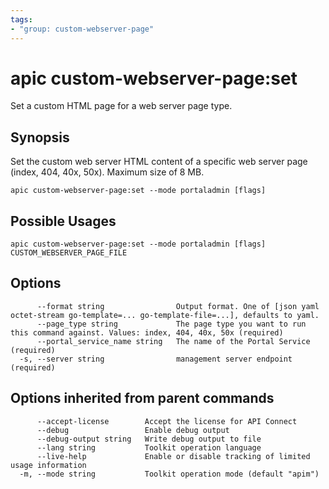 ```yaml
---
tags:
- "group: custom-webserver-page"
---
```

# apic custom-webserver-page:set

Set a custom HTML page for a web server page type.

## Synopsis

Set the custom web server HTML content of a specific web server page (index, 404, 40x, 50x). Maximum size of 8 MB.

```
apic custom-webserver-page:set --mode portaladmin [flags]
```

## Possible Usages

```
apic custom-webserver-page:set --mode portaladmin [flags] CUSTOM_WEBSERVER_PAGE_FILE
```

## Options

```
      --format string                Output format. One of [json yaml octet-stream go-template=... go-template-file=...], defaults to yaml.
      --page_type string             The page type you want to run this command against. Values: index, 404, 40x, 50x (required)
      --portal_service_name string   The name of the Portal Service (required)
  -s, --server string                management server endpoint (required)
```

## Options inherited from parent commands

```
      --accept-license        Accept the license for API Connect
      --debug                 Enable debug output
      --debug-output string   Write debug output to file
      --lang string           Toolkit operation language
      --live-help             Enable or disable tracking of limited usage information
  -m, --mode string           Toolkit operation mode (default "apim")
```

